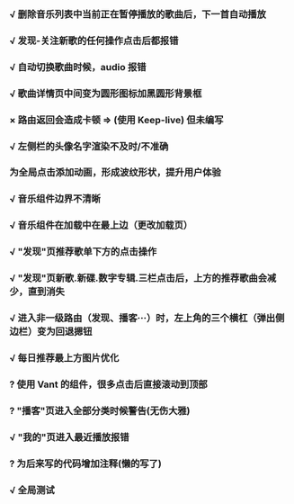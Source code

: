 ### √ 删除音乐列表中当前正在暂停播放的歌曲后，下一首自动播放

### √ 发现-关注新歌的任何操作点击后都报错

### √ 自动切换歌曲时候，audio 报错

### √ 歌曲详情页中间变为圆形图标加黑圆形背景框

### × 路由返回会造成卡顿 => (使用 Keep-live) 但未编写

### √ 左侧栏的头像名字渲染不及时/不准确

### 为全局点击添加动画，形成波纹形状，提升用户体验

### √ 音乐组件边界不清晰

### √ 音乐组件在加载中在最上边（更改加载页）

### √ "发现"页推荐歌单下方的点击操作

### √ "发现"页新歌.新碟.数字专辑.三栏点击后，上方的推荐歌曲会减少，直到消失

### √ 进入非一级路由（发现、播客···）时，左上角的三个横杠（弹出侧边栏）变为回退摁钮

### √ 每日推荐最上方图片优化

### ? 使用 Vant 的组件，很多点击后直接滚动到顶部

### ? "播客"页进入全部分类时候警告(无伤大雅)

### √ "我的"页进入最近播放报错

### ? 为后来写的代码增加注释(懒的写了)

### √ 全局测试
